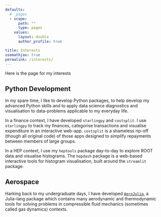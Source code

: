 ```yaml
---
defaults:
  # _pages
  - scope:
      path: ""
      type: pages
    values:
      layout: double
      author_profile: true

title: Interests
usemathjax: true
permalink: /interests/
---
```


Here is the page for my interests

## Python Development

In my spare time, I like to develop Python packages, to help develop my advanced
Python skills and to apply data science diagnostics and visualisation to
data-problems applicable to my everyday life.

In a finance context, I have developed `starlingpy` and `costsplit`.
I use `starlingpy` to track my finances, categorise transactions and visualise
expenditure in an interactive web-app. `costsplit` is a shameless rip-off
(though all original code) of those apps designed to simplify repayments between
members of large groups.

In a HEP context, I use my `heptools` package day-to-day to explore ROOT data
and visualise histograms. The `hepdash` package is a web-based interactive tools
for histogram visualisation, built around the `streamlit` package. 

## Aerospace

Harking back to my undergraduate days, I have developed [`AeroJulia`](https://github.com/els285/AeroJulia), a
Julia-lang package which contains many aerodynamic and thermodynamic tools for
solving problems in compressible fluid mechanics (sometimes called gas dynamics)
contexts.
